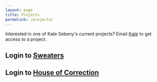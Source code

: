 ```yaml
---
layout: page
title: Projects
permalink: /projects/
---
```


Interested in one of Kate Sebeny's current projects?  Email [Kate](mailto:riverhouse101@yahoo.com) to get access to a project.

## Login to [Sweaters](http://www.sweaters.katesebeny.com)

## Login to [House of Correction](http://www.book2.katesebeny.com)
